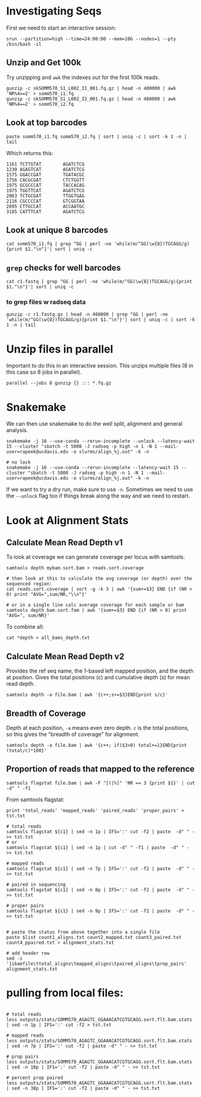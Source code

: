 
# Investigating Seqs

First we need to start an interactive session:

`srun --partition=high --time=24:00:00 --mem=10G --nodes=1 --pty /bin/bash -il`

## Unzip and Get 100k

Try unzipping and `awk` the indexes out for the first 100k reads.

```
gunzip -c skSOMM570_S1_L002_I1_001.fq.gz | head -n 400000 | awk 'NR%4==2' > somm570_i1.fq
gunzip -c skSOMM570_S1_L002_I2_001.fq.gz | head -n 400000 | awk 'NR%4==2' > somm570_i2.fq
```

## Look at top barcodes

```
paste somm570_i1.fq somm570_i2.fq | sort | uniq -c | sort -k 1 -n | tail
```
Which returns this:

```
1161 TCTTGTAT        AGATCTCG
1230 AGAGTCAT        AGATCTCG
1575 GGACCGAT        TGATACGC
1756 CACGCGAT        CTCTGGTT
1975 GCGCCCAT        TACCACAG
1975 TGGTTCAT        AGATCTCG
2063 TCTGCGAT        TTGGTGAG
2116 CGCCCCAT        GTCGGTAA
2695 CTTGCCAT        ACCAATGC
3185 CATTTCAT        AGATCTCG
```

## Look at unique 8 barcodes

```
cat somm570_i1.fq | grep ^GG | perl -ne 'while(m/^GG(\w{8})TGCAGG/g){print $1."\n"}'| sort | uniq -c

```

## `grep` checks for well barcodes


```
cat r1.fastq | grep ^GG | perl -ne 'while(m/^GG(\w{8})TGCAGG/g){print $1."\n"}'| sort | uniq -c
```

### to grep files w radseq data

```
gunzip -c r1.fastq.gz | head -n 400000 | grep ^GG | perl -ne 'while(m/^GG(\w{8})TGCAGG/g){print $1."\n"}'| sort | uniq -c | sort -k 1 -n | tail
```

# Unzip files in parallel

Important to do this in an interactive session. This unzips multiple files (8 in this case so 8 jobs in parallel).

```
parallel --jobs 8 gunzip {} ::: *.fq.gz
```

# Snakemake

We can then use snakemake to do the well split, alignment and general analysis.

```
snakemake -j 16 --use-conda --rerun-incomplete --unlock --latency-wait 15 --cluster "sbatch -t 5000 -J radseq -p high -n 1 -N 1 --mail-user=rapeek@ucdavis.edu -o slurms/align_%j.out" -k -n

# no lock
snakemake -j 16 --use-conda --rerun-incomplete --latency-wait 15 --cluster "sbatch -t 5000 -J radseq -p high -n 1 -N 1 --mail-user=rapeek@ucdavis.edu -o slurms/align_%j.out" -k -n
```

If we want to try a dry run, make sure to use `-n`. Sometimes we need to use the `--unlock` flag too if things break along the way and we need to restart.

# Look at Alignment Stats

## Calculate Mean Read Depth v1

To look at coverage we can generate coverage per locus with samtools.

```
samtools depth mybam.sort.bam > reads.sort.coverage

# then look at this to calculate the avg coverage (or depth) over the sequenced region:
cat reads.sort.coverage | sort -g -k 3 | awk '{sum+=$3} END {if (NR > 0) print "AVG=",sum/NR,"\\n"}'

# or in a single line calc average coverage for each sample or bam
samtools depth bam.sort.fam | awk '{sum+=$3} END {if (NR > 0) print "AVG=", sum/NR}'

```

To combine all:

```
cat *depth > all_bams_depth.txt
```

## Calculate Mean Read Depth v2

Provides the ref seq name, the 1-based left mapped position, and the depth at position. Gives the total positions (c) and cumulative depth (s) for mean read depth.

```
samtools depth -a file.bam | awk '{c++;s+=$3}END{print s/c}'
```

## Breadth of Coverage

Depth at each position, `-a` means even zero depth. `c` is the total positions, so this gives the "breadth of coverage" for alignment.

```
samtools depth -a file.bam | awk '{c++; if($3>0) total+=1}END{print (total/c)*100}'
```

## Proportion of reads that mapped to the reference

```
samtools flagstat file.bam | awk -F "[(|%]" 'NR == 3 {print $1}' | cut -d" " -f1
```

From samtools flagstat: 

```
print 'total_reads' 'mapped_reads' 'paired_reads' 'proper_pairs' > tst.txt

# total reads
samtools flagstat ${c1} | sed -n 1p | IFS=':' cut -f2 | paste  -d" " - >> tst.txt
# or 
samtools flagstat ${c1} | sed -n 1p | cut -d" " -f1 | paste  -d" " - >> tst.txt

# mapped reads
samtools flagstat ${c1} | sed -n 7p | IFS=':' cut -f2 | paste  -d" " - >> tst.txt

# paired in sequencing
samtools flagstat ${c1} | sed -n 8p | IFS=':' cut -f2 | paste  -d" " - >> tst.txt

# proper pairs
samtools flagstat ${c1} | sed -n 9p | IFS=':' cut -f2 | paste  -d" " - >> tst.txt


# paste the status from above together into a single file
paste $list count1_aligns.txt count2_mapped.txt count3_paired.txt count4_ppaired.txt > alignment_stats.txt

# add header row
sed -i '1ibamfile\ttotal_aligns\tmapped_aligns\tpaired_aligns\tprop_pairs' alignment_stats.txt

```

# pulling from local files:

```

# total reads
less outputs/stats/SOMM570_AGAGTC_GGAAACATCGTGCAGG.sort.flt.bam.stats | sed -n 1p | IFS=':' cut -f2 > tst.txt

# mapped reads
less outputs/stats/SOMM570_AGAGTC_GGAAACATCGTGCAGG.sort.flt.bam.stats | sed -n 7p | IFS=':' cut -f2 | paste -d" " - >> tst.txt  

# prop pairs
less outputs/stats/SOMM570_AGAGTC_GGAAACATCGTGCAGG.sort.flt.bam.stats | sed -n 10p | IFS=':' cut -f2 | paste -d" " - >> tst.txt  

# percent prop paired
less outputs/stats/SOMM570_AGAGTC_GGAAACATCGTGCAGG.sort.flt.bam.stats | sed -n 38p | IFS=':' cut -f2 | paste -d" " - >> tst.txt  

```

